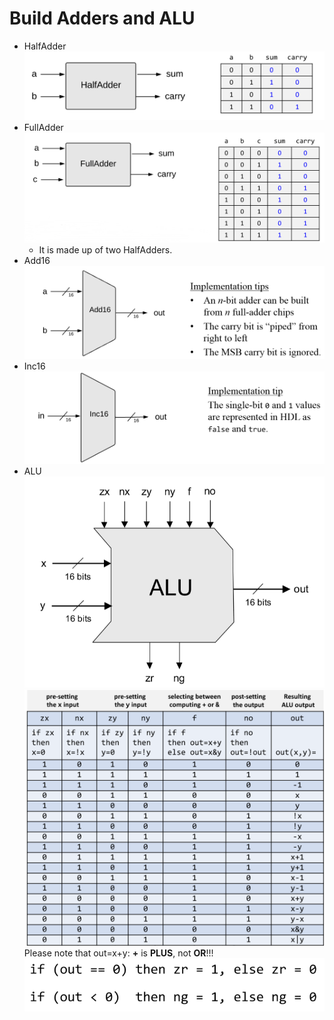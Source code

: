 # Build Adders and ALU

- HalfAdder
![halfAdder](./images/HalfAdder.png)
- FullAdder
![fullAdder](./images/FullAdder.png)
  - It is made up of two HalfAdders.
- Add16
![add16](./images/Adder_16.png)
- Inc16
![inc16](./images/Incre_16.png)
- ALU
![alu](./images/ALU.png)
![aluTable](./images/ALU_table.png)
Please note that out=x+y: **+** is **PLUS**, not **OR**!!!
![alu_control](./images/ALU_control_bits.png)